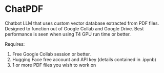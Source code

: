 # ChatPDF
Chatbot LLM that uses custom vector database extracted from PDF files. Designed to function out of Google Collab and Google Drive. Best performance is seen when using T4 GPU run time or better.

Requires:
1.  Free Google Collab session or better.
2.  Hugging Face free account and API key (details contained in .ipynb)
3.  1 or more PDF files you wish to work on
